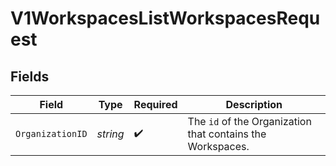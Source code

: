 # V1WorkspacesListWorkspacesRequest


## Fields

| Field                                                                 | Type                                                                  | Required                                                              | Description                                                           |
| --------------------------------------------------------------------- | --------------------------------------------------------------------- | --------------------------------------------------------------------- | --------------------------------------------------------------------- |
| `OrganizationID`                                                      | *string*                                                              | :heavy_check_mark:                                                    | The <code>id</code> of the Organization that contains the Workspaces. |